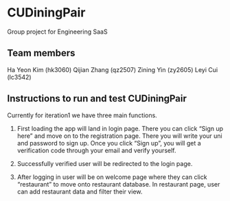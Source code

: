 # CUDiningPair
Group project for Engineering SaaS

## Team members
Ha Yeon Kim (hk3060)
Qijian Zhang (qz2507)
Zining Yin (zy2605)
Leyi Cui (lc3542)

## Instructions to run and test CUDiningPair
Currently for iteration1 we have three main functions.

1. First loading the app will land in login page. There you can click “Sign up here” and move on to the registration page.
There you will write your uni and password to sign up. Once you click “Sign up”, you will get a verification code through your email and verify yourself.

2. Successfully verified user will be redirected to the login page. 

3. After logging in user will be on welcome page where they can click “restaurant” to move onto restaurant database. In restaurant page, user can add restaurant data and filter their view. 
